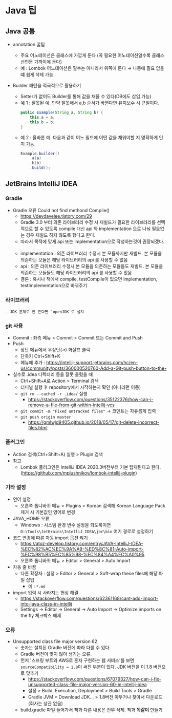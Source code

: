 # Java 팁

## Java 공통
- annotation 꿀팁
    - 주요 어노테이션은 클래스에 가깝게 둔다 (꼭 필요한 어노테이션일수록 클래스 선언문 가까이에 둔다)
    - 예 : Lombok 어노테이션은 필수는 아니라서 위쪽에 둔다 → 나중에 필요 없을 떄 쉽게 삭제 가능
    
- Builder 패턴을 적극적으로 활용하기
    - Setter가 없어도 Builder를 통해 값을 채울 수 있다(DB에도 삽입 가능)
    - 예 1 : 잘못된 예. 만약 잘못해서 a,b 순서가 바뀐다면 유지보수 시 큰일이다.
        ```java
        public Example(String a, String b) {
            this.a = a;
            this.b = b;
        }
        ```
    - 예 2 : 올바른 예. 다음과 같이 어느 필드에 어떤 값을 채워야할 지 명확하게 인지 가능
        ```java
        Example.builder()
            .a(a)
            .b(b)
            .build();
        ```

## JetBrains IntelliJ IDEA
### Gradle
- Gradle 오류 Could not find methond Compile()
    - https://devdavelee.tistory.com/29
    - Gradle 3.0 부터 의존 라이브러리 수정 시 재빌드가 필요한 라이브러리를 선택적으로 할 수 있도록 compile 대신 api 와 implementation 으로 나눠 필요없는 경우 재빌드 하지 않도록 했다고 한다.
    - 따라서 목적에 맞게 api 또는 implementation으로 작성하는것이 권장되겠다.
 
    - implementation : 의존 라이브러리 수정시 본 모듈까지만 재빌드. 본 모듈을 의존하는 모듈은 해당 라이브러리의 api 를 사용할 수 없음
 
    - api : 의존 라이브러리 수정시 본 모듈을 의존하는 모듈들도 재빌드. 본 모듈을 의존하는 모듈들도 해당 라이브러리의 api 를 사용할 수 있음
    - 결론 : 혹시나 책에서 compile, testCompile이 있으면 implementation, testImplementation으로 바꿔주기

### 라이브러리
    - JDK 문제로 안 뜬다면 `openJDK`로 설치
    
### git 사용
- Commit : 좌측 메뉴 > Commit > Commit 또는 Commit and Push
- Push
    - 상단 메뉴에서 우상단(↗) 화살표 클릭
    - 단축키 Ctrl+Shift+K
    - 메뉴에 추가 : https://intellij-support.jetbrains.com/hc/en-us/community/posts/360000520760-Add-a-Git-push-button-to-the-
- 실수로 .idea 디렉터리 등을 잘못 올렸을 때
    - Ctrl+Shift+A로 Action > Terminal 검색
    - 터미널 실행 후 repository에서 시작하는지 확인 (아니라면 이동)
    - `git rm --cached -r .idea/` 실행
        - https://stackoverflow.com/questions/35122376/how-can-i-remove-a-file-from-git-within-intellij-vcs
    - `git commit -m "Fixed untracked files"` → 코멘트는 자유롭게 입력
    - `git push origin master`
        - https://gmlwjd9405.github.io/2018/05/17/git-delete-incorrect-files.html

### 플러그인
- Action 검색(Ctrl+Shift+A) 실행 > Plugin 검색
- 참고
    - Lombok 플러그인은 IntelliJ IDEA 2020.3버전부터 기본 탑재된다고 한다. (https://github.com/mplushnikov/lombok-intellij-plugin)

### 기타 설정
- 언어 설정
    - 오른쪽 톱니바퀴 메뉴 > Plugins > Korean 검색해 Korean Language Pack 제거 시 기본값인 영어로 변경
- JAVA_HOME 오류
    - Windows : 시스템 환경 변수 설정을 되도록이면 `D:\Tools\JetBrains\IntelliJ_IDEA\jbr\bin` 여기 경로로 설정하기
- 코드 변경에 따른 자동 import 옵션 켜기
    - https://atoz-develop.tistory.com/entry/JAVA-IntelliJ-IDEA-%EC%82%AC%EC%9A%A9-%ED%8C%81-Auto-import-%EC%98%B5%EC%85%98-%EC%84%A4%EC%A0%95
    - 오른쪽 톱니바퀴 메뉴 > Editor > General > Auto Import
- 자동 줄 바꿈
    - 다른 확장자 :  설정 > Editor > General > Soft-wrap these files에 해당 파일 삽입
        - 예 : `*.md`
- import 입력 시 사라지는 현상 해결
    - https://stackoverflow.com/questions/62361168/cant-add-import-into-java-class-in-intellij
    - Settings -> Editor -> General -> Auto Import -> Optimize imports on the fly 체크박스 해제

    
### 오류
- Unsupported class file major version 62
    - 숫자는 설치된 Gradle 버전에 따라 다를 수 있다.
    - Gradle 버전이 맞지 않아 생기는 오류.
    - 먼저 '스프링 부트와 AWS로 혼자 구현하는 웹 서비스'를 보면 `sourceCompatibility = 1.8`이 써진 부분이 있다. JDK 버전을 이 1.8 버전으로 맞추기
        - https://stackoverflow.com/questions/67079327/how-can-i-fix-unsupported-class-file-major-version-60-in-intellij-idea
        - 설정 > Build, Execution, Deployment > Build Tools > Gradle
        - Gradle JVM > Download JDK... > 1.8버전 아무거나 찾아서 다운로드 (회사는 상관 없음)
    - build.gradle 파일 들어가서 책과 다른 내용은 전부 삭제. 책과 __똑같이__ 만들기